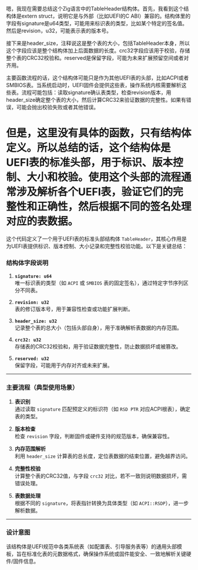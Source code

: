 嗯，我现在需要总结这个Zig语言中的TableHeader结构体。首先，我看到这个结构体是extern struct，说明它是与外部（比如UEFI的C ABI）兼容的。结构体里的字段有signature是u64类型，可能用来标识表的类型，比如某个特定的签名值。然后是revision，u32，可能表示表的版本号。

接下来是header_size，注释说这是整个表的大小，包括TableHeader本身，所以这个字段应该是整个结构体加上后面数据的长度。crc32字段应该用于校验，存储整个表的CRC32校验和。reserved是保留字段，可能为未来扩展预留空间或者对齐用。

主要函数流程的话，这个结构体可能只是作为其他UEFI表的头部，比如ACPI或者SMBIOS表。当系统启动时，UEFI固件会提供这些表，操作系统内核需要解析这些表。流程可能包括：读取signature确认表类型，检查revision版本，用header_size确定整个表的大小，然后计算CRC32来验证数据的完整性。如果有错误，可能会抛出校验失败或者其他错误。

但是，这里没有具体的函数，只有结构体定义。所以总结的话，这个结构体是UEFI表的标准头部，用于标识、版本控制、大小和校验。使用这个头部的流程通常涉及解析各个UEFI表，验证它们的完整性和正确性，然后根据不同的签名处理对应的表数据。
================================================
这个代码定义了一个用于UEFI表的标准头部结构体 `TableHeader`，其核心作用是为UEFI表提供标识、版本控制、大小记录和完整性校验功能。以下是关键总结：

### 结构体字段说明
1. **`signature: u64`**  
   唯一标识表的类型（如 `ACPI` 或 `SMBIOS` 表的固定签名），通过特定字节序列区分不同表。

2. **`revision: u32`**  
   表的修订版本号，用于兼容性检查或功能扩展判断。

3. **`header_size: u32`**  
   记录整个表的总大小（包括头部自身），用于准确解析表数据的内存范围。

4. **`crc32: u32`**  
   存储表的CRC32校验和，用于验证数据完整性，防止数据损坏或被篡改。

5. **`reserved: u32`**  
   保留字段，可能用于内存对齐或未来扩展。

---

### 主要流程（典型使用场景）
1. **表识别**  
   通过读取 `signature` 匹配预定义的标识符（如 `RSD PTR` 对应ACPI根表），确定表的类型。

2. **版本检查**  
   检查 `revision` 字段，判断固件或硬件支持的规范版本，确保兼容性。

3. **内存范围解析**  
   利用 `header_size` 计算表的总长度，定位表数据的结束位置，避免越界访问。

4. **完整性校验**  
   计算整个表的CRC32值，与字段 `crc32` 对比，若不一致则说明数据损坏，需错误处理。

5. **表数据处理**  
   根据不同的 `signature`，将表指针转换为具体类型（如 `ACPI::RSDP`），进一步解析数据。

---

### 设计意图
该结构体是UEFI规范中各类系统表（如配置表、引导服务表等）的通用头部模板，旨在标准化表的元数据格式，确保操作系统或固件能安全、一致地解析关键硬件/固件信息。